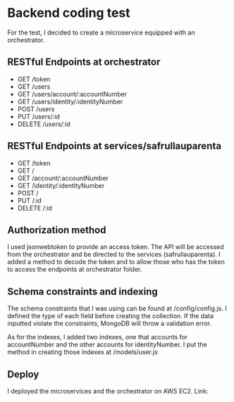# Backend coding test

For the test, I decided to create a microservice equipped with an orchestrator. 

## RESTful Endpoints at orchestrator
- GET /token
- GET /users
- GET /users/account/:accountNumber
- GET /users/identity/:identityNumber
- POST /users
- PUT /users/:id
- DELETE /users/:id

## RESTful Endpoints at services/safrullauparenta
- GET /token
- GET /
- GET /account/:accountNumber
- GET /identity/:identityNumber
- POST /
- PUT /:id
- DELETE /:id

## Authorization method
I used jsonwebtoken to provide an access token. The API will be accessed from the orchestrator and be directed to the services (safrullauparenta). I added a method to decode the token and to allow those who has the token to access the endpoints at orchestrator folder.

## Schema constraints and indexing
The schema constraints that I was using can be found at /config/config.js. I defined the type of each field before creating the collection. If the data inputted violate the constraints, MongoDB will throw a validation error.

As for the indexes, I added two indexes, one that accounts for accountNumber and the other accounts for identityNumber. I put the method in creating those indexes at /models/user.js

## Deploy
I deployed the microservices and the orchestrator on AWS EC2.
Link: 

